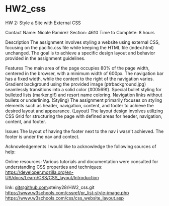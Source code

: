 # HW2_css

HW 2: Style a Site with External CSS

Contact
Name: Nicole Ramirez
Section: 4610
Time to Complete: 8 hours

Description
The assignment involves styling a website using external CSS, focusing on the pacific.css file while keeping the HTML file (index.html) unchanged. The goal is to achieve a specific design layout and behavior provided in the assignment guidelines.

Features
The main area of the page occupies 80% of the page width, centered in the browser, with a minimum width of 600px.
The navigation bar has a fixed width, while the content to the right of the navigation varies.
Gradient background using the provided image (ptrbackground.jpg) seamlessly transitions into a solid color (#00569f).
Special bullet styling for bulleted lists (marker.gif) and resort name coloring.
Navigation links without bullets or underlining.
(Styling)
The assignment primarily focuses on styling elements such as header, navigation, content, and footer to achieve the desired layout and appearance.
(Layout)
The layout design involves utilizing CSS Grid for structuring the page with defined areas for header, navigation, content, and footer.

Issues
The layout of having the footer next to the nav i wasn't achieved. The footer is under the nav and contect.


Acknowledgements
I would like to acknowledge the following sources of help:

Online resources: Various tutorials and documentation were consulted for understanding CSS properties and techniques: 
https://developer.mozilla.org/en-US/docs/Learn/CSS/CSS_layout/Introduction

link: git@github.com:steiny28/HW2_css.git
https://www.w3schools.com/cssref/pr_list-style-image.php
https://www.w3schools.com/css/css_website_layout.asp




